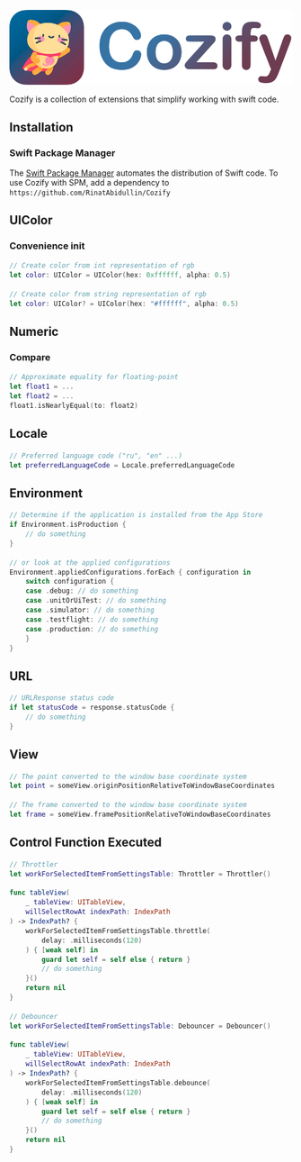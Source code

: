 ![cozify_logo](README.assets/cozify_logo.png)

Cozify is a collection of extensions that simplify working with swift code.

## Installation

### Swift Package Manager

The [Swift Package Manager](https://swift.org/package-manager/) automates the distribution of Swift code. To use Cozify with SPM, add a dependency to `https://github.com/RinatAbidullin/Cozify`

## UIColor

### Convenience init

```swift
// Create color from int representation of rgb
let color: UIColor = UIColor(hex: 0xffffff, alpha: 0.5)

// Create color from string representation of rgb
let color: UIColor? = UIColor(hex: "#ffffff", alpha: 0.5)
```

## Numeric

### Compare

```swift
// Approximate equality for floating-point
let float1 = ...
let float2 = ...
float1.isNearlyEqual(to: float2)
```

## Locale

```swift
// Preferred language code ("ru", "en" ...)
let preferredLanguageCode = Locale.preferredLanguageCode
```

## Environment

```swift
// Determine if the application is installed from the App Store
if Environment.isProduction {
    // do something
}

// or look at the applied configurations
Environment.appliedConfigurations.forEach { configuration in
    switch configuration {
    case .debug: // do something
    case .unitOrUiTest: // do something
    case .simulator: // do something
    case .testflight: // do something
    case .production: // do something
    }
}
```

## URL

```swift
// URLResponse status code
if let statusCode = response.statusCode {
    // do something
}
```

## View

```swift
// The point converted to the window base coordinate system
let point = someView.originPositionRelativeToWindowBaseCoordinates

// The frame converted to the window base coordinate system
let frame = someView.framePositionRelativeToWindowBaseCoordinates
```

## Control Function Executed

```swift
// Throttler
let workForSelectedItemFromSettingsTable: Throttler = Throttler()

func tableView(
    _ tableView: UITableView, 
    willSelectRowAt indexPath: IndexPath
) -> IndexPath? {
    workForSelectedItemFromSettingsTable.throttle(
        delay: .milliseconds(120)
    ) { [weak self] in
        guard let self = self else { return }
        // do something
    }()
    return nil
}

// Debouncer
let workForSelectedItemFromSettingsTable: Debouncer = Debouncer()

func tableView(
    _ tableView: UITableView, 
    willSelectRowAt indexPath: IndexPath
) -> IndexPath? {
    workForSelectedItemFromSettingsTable.debounce(
        delay: .milliseconds(120)
    ) { [weak self] in
        guard let self = self else { return }
        // do something
    }()
    return nil
}
```

